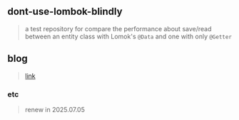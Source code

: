 ## dont-use-lombok-blindly
> a test repository for compare the performance about save/read </br>
between an entity class with Lomok's `@Data` and one with only `@Getter`

## blog
> [link](https://2eungwoo.tistory.com/entry/%EB%AC%B4%EC%A7%80%EC%84%B1-Lombok-%EB%A9%88%EC%B6%B0)

### etc
> renew in 2025.07.05 
